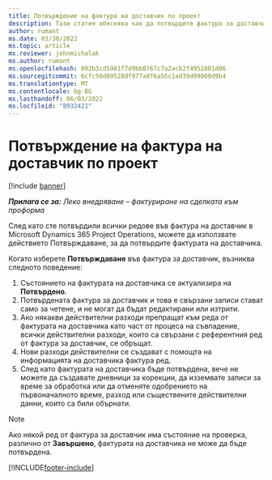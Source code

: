 ```yaml
---
title: Потвърждение на фактура на доставчик по проект
description: Тази статия обяснява как да потвърдите фактура за доставчик на проект в Microsoft Dynamics 365 Project Operations и финансовото въздействие на потвърждаване на фактура за доставчик на проект.
author: rumant
ms.date: 03/30/2022
ms.topic: article
ms.reviewer: johnmichalak
ms.author: rumant
ms.openlocfilehash: 092b3cd5981f7d9bb8767c7a2acb2f4952801d06
ms.sourcegitcommit: 6cfc50d89528df977a8f6a55c1ad39d99800d9b4
ms.translationtype: MT
ms.contentlocale: bg-BG
ms.lasthandoff: 06/03/2022
ms.locfileid: "8932421"
---
```

# <a name="confirm-a-project-vendor-invoice"></a>Потвърждение на фактура на доставчик по проект

[!include [banner](../../includes/dataverse-preview.md)]

_**Прилага се за:** Леко внедряване – фактуриране на сделката към проформа_

След като сте потвърдили всички редове във фактура на доставчик в Microsoft Dynamics 365 Project Operations, можете да използвате действието Потвърждаване, за да потвърдите фактурата на доставчика.

Когато изберете **Потвърждаване** във фактура за доставчик, възниква следното поведение:

1. Състоянието на фактурата на доставчика се актуализира на **Потвърдено**.
2. Потвърдената фактура за доставчик и това е свързани записи стават само за четене, и не могат да бъдат редактирани или изтрити.
3. Ако някакви действителни разходи препращат към реда от фактурата на доставчика като част от процеса на съвпадение, всички действителни разходи, които са свързани с референтния ред от фактура за доставчик, се обръщат.
4. Нови разходи действителни се създават с помощта на информацията на доставчика фактура ред.
5. След като фактурата на доставчика бъде потвърдена, вече не можете да създавате дневници за корекции, да изземвате записи за време за обработка или да отменяте одобрението на първоначалното време, разход или съществените действителни данни, които са били обърнати.

> [!NOTE]
> Ако някой ред от фактура за доставчик има състояние на проверка, различно от **Завършено**, фактурата на доставчика не може да бъде потвърдена.

[!INCLUDE[footer-include](../../includes/footer-banner.md)]
